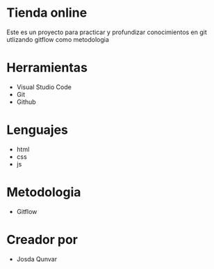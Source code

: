 # Tienda online
Este es un proyecto para practicar y profundizar conocimientos en git utlizando gitflow como metodologia

# Herramientas
* Visual Studio Code
* Git
* Github

# Lenguajes
* html
* css
* js

# Metodologia 
* Gitflow

# Creador por
* Josda Qunvar